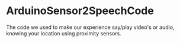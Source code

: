 # ArduinoSensor2SpeechCode
The code we used to make our experience say/play video's or audio, knowing your  location using proximity sensors.
